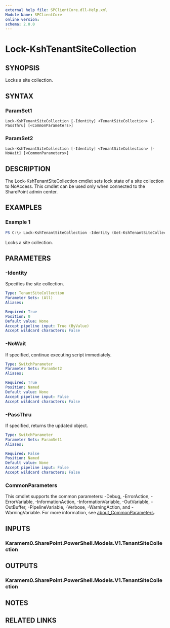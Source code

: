 ```yaml
---
external help file: SPClientCore.dll-Help.xml
Module Name: SPClientCore
online version:
schema: 2.0.0
---
```


# Lock-KshTenantSiteCollection

## SYNOPSIS
Locks a site collection.

## SYNTAX

### ParamSet1
```
Lock-KshTenantSiteCollection [-Identity] <TenantSiteCollection> [-PassThru] [<CommonParameters>]
```

### ParamSet2
```
Lock-KshTenantSiteCollection [-Identity] <TenantSiteCollection> [-NoWait] [<CommonParameters>]
```

## DESCRIPTION
The Lock-KshTenantSiteCollection cmdlet sets lock state of a site collection to NoAccess. This cmdlet can be used only when connected to the SharePoint admin center.

## EXAMPLES

### Example 1
```powershell
PS C:\> Lock-KshTenantSiteCollection -Identity (Get-KshTenantSiteCollection -SiteCollectionUrl 'https://example.sharepoint.com/sites/hub')
```

Locks a site collection.

## PARAMETERS

### -Identity
Specifies the site collection.

```yaml
Type: TenantSiteCollection
Parameter Sets: (All)
Aliases:

Required: True
Position: 0
Default value: None
Accept pipeline input: True (ByValue)
Accept wildcard characters: False
```

### -NoWait
If specified, continue executing script immediately.

```yaml
Type: SwitchParameter
Parameter Sets: ParamSet2
Aliases:

Required: True
Position: Named
Default value: None
Accept pipeline input: False
Accept wildcard characters: False
```

### -PassThru
If specified, returns the updated object.

```yaml
Type: SwitchParameter
Parameter Sets: ParamSet1
Aliases:

Required: False
Position: Named
Default value: None
Accept pipeline input: False
Accept wildcard characters: False
```

### CommonParameters
This cmdlet supports the common parameters: -Debug, -ErrorAction, -ErrorVariable, -InformationAction, -InformationVariable, -OutVariable, -OutBuffer, -PipelineVariable, -Verbose, -WarningAction, and -WarningVariable. For more information, see [about_CommonParameters](http://go.microsoft.com/fwlink/?LinkID=113216).

## INPUTS

### Karamem0.SharePoint.PowerShell.Models.V1.TenantSiteCollection

## OUTPUTS

### Karamem0.SharePoint.PowerShell.Models.V1.TenantSiteCollection

## NOTES

## RELATED LINKS
